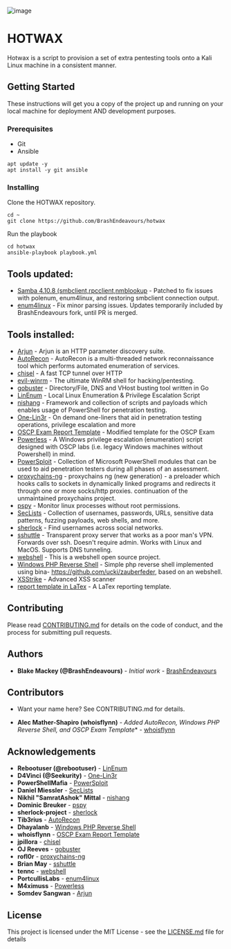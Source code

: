 ![image](https://travis-ci.com/BrashEndeavours/hotwax.svg?branch=master)

# HOTWAX

Hotwax is a script to provision a set of extra pentesting tools onto a Kali Linux machine in a consistent manner.

## Getting Started

These instructions will get you a copy of the project up and running on your local machine for deployment AND development purposes.

### Prerequisites

* Git
* Ansible

```
apt update -y
apt install -y git ansible
```

### Installing

Clone the HOTWAX repository.

```
cd ~
git clone https://github.com/BrashEndeavours/hotwax
```

Run the playbook

```
cd hotwax
ansible-playbook playbook.yml
```

## Tools updated:
 - [Samba 4.10.8 (smbclient,rpcclient,nmblookup](https://github.com/samba-team/samba) - Patched to fix issues with polenum, enum4linux, and restoring smbclient connection output.
 - [enum4linux](https://github.com/portcullislabs/enum4linux) - Fix minor parsing issues. Updates temporarily included by BrashEndeavours fork, until PR is merged.

## Tools installed:
 - [Arjun](https://github.com/s0md3v/Arjun) - Arjun is an HTTP parameter discovery suite.
 - [AutoRecon](https://github.com/Tib3rius/AutoRecon) - AutoRecon is a multi-threaded network reconnaissance tool which performs automated enumeration of services.
 - [chisel](https://github.com/jpillora/chisel) - A fast TCP tunnel over HTTP
 - [evil-winrm](https://github.com/Hackplayers/evil-winrm) - The ultimate WinRM shell for hacking/pentesting.
 - [gobuster](https://github.com/OJ/gobuster) - Directory/File, DNS and VHost busting tool written in Go
 - [LinEnum](https://github.com/rebootuser/LinEnum) - Local Linux Enumeration & Privilege Escalation Script 
 - [nishang](https://github.com/samratashok/nishang) - Framework and collection of scripts and payloads which enables usage of PowerShell for penetration testing.
 - [One-Lin3r](https://github.com/D4Vinci/One-Lin3r) - On demand one-liners that aid in penetration testing operations, privilege escalation and more
 - [OSCP Exam Report Template](https://github.com/whoisflynn/OSCP-Exam-Report-Template) - Modified template for the OSCP Exam
 - [Powerless](https://github.com/M4ximuss/Powerless) - A Windows privilege escalation (enumeration) script designed with OSCP labs (i.e. legacy Windows machines without Powershell) in mind.
 - [PowerSploit](https://github.com/PowerShellMafia/PowerSploit) - Collection of Microsoft PowerShell modules that can be used to aid penetration testers during all phases of an assessment.
 - [proxychains-ng](https://github.com/rofl0r/proxychains-ng) - proxychains ng (new generation) - a preloader which hooks calls to sockets in dynamically linked programs and redirects it through one or more socks/http proxies. continuation of the unmaintained proxychains project.
 - [pspy](https://github.com/DominicBreuker/pspy) - Monitor linux processes without root permissions.
 - [SecLists](https://github.com/danielmiessler/SecLists) - Collection of usernames, passwords, URLs, sensitive data patterns, fuzzing payloads, web shells, and more.
 - [sherlock](https://github.com/sherlock-project/sherlock) - Find usernames across social networks.
 - [sshuttle](https://github.com/sshuttle/sshuttle) - Transparent proxy server that works as a poor man's VPN. Forwards over ssh. Doesn't require admin. Works with Linux and MacOS. Supports DNS tunneling.
 - [webshell](https://github.com/tennc/webshell) - This is a webshell open source project.
 - [Windows PHP Reverse Shell](https://github.com/Dhayalanb/windows-php-reverse-shell) - Simple php reverse shell implemented using bina- https://github.com/ucki/zauberfeder, based on an webshell.
 - [XSStrike](https://github.com/s0md3v/XSStrike) - Advanced XSS scanner
 - [report template in LaTex](https://github.com/ucki/zauberfeder) - A LaTex reporting template.

## Contributing

Please read [CONTRIBUTING.md](https://github.com/BrashEndeavours/hotwax/blob/master/CONTRIBUTING.md) for details on the code of conduct, and the process for submitting pull requests.

## Authors

* **Blake Mackey (@BrashEndeavours)** - *Initial work* - [BrashEndeavours](https://github.com/BrashEndeavours)

## Contributors

* Want your name here? See CONTRIBUTING.md for details.

* **Alec Mather-Shapiro (whoisflynn)** - *Added AutoRecon, Windows PHP Reverse Shell, and OSCP Exam Template** - [whoisflynn](https://github.com/whoisflynn)

## Acknowledgements

* **Rebootuser (@rebootuser)** - [LinEnum](https://github.com/rebootuser/LinEnum)
* **D4Vinci (@Seekurity)** - [One-Lin3r](https://github.com/D4Vinci/One-Lin3r)
* **PowerShellMafia** - [PowerSploit](https://github.com/PowerShellMafia/PowerSploit)
* **Daniel Miessler** - [SecLists](https://github.com/danielmiessler/SecLists)
* **Nikhil "SamratAshok" Mittal** - [nishang](https://github.com/samratashok/nishang)
* **Dominic Breuker** - [pspy](https://github.com/DominicBreuker/pspy)
* **sherlock-project** - [sherlock](https://github.com/sherlock-project/sherlock)
* **Tib3rius** - [AutoRecon](https://github.com/Tib3rius/AutoRecon)
* **Dhayalanb** - [Windows PHP Reverse Shell](https://github.com/Dhayalanb/windows-php-reverse-shell)
* **whoisflynn** - [OSCP Exam Report Template](https://github.com/whoisflynn/OSCP-Exam-Report-Template)
* **jpillora** - [chisel](https://github.com/jpillora/chisel)
* **OJ Reeves** - [gobuster](https://github.com/OJ/gobuster)
* **rofl0r** - [proxychains-ng](https://github.com/rofl0r/proxychains-ng)
* **Brian May** - [sshuttle](https://github.com/sshuttle/sshuttle)
* **tennc** - [webshell](https://github.com/tennc/webshell)
* **PortcullisLabs** - [enum4linux](https://github.com/portcullislabs/enum4linux)
* **M4ximuss** - [Powerless](https://github.com/M4ximuss/Powerless)
* **Somdev Sangwan** - [Arjun](https://github.com/s0md3v/Arjun)

## License

This project is licensed under the MIT License - see the [LICENSE.md](LICENSE.md) file for details

